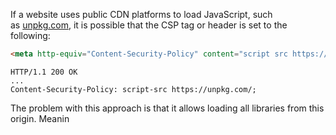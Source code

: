 If a website uses public CDN platforms to load JavaScript, such as [unpkg.com](https://unpkg.com/), it is possible that the CSP tag or header is set to the following:
```html
<meta http-equiv="Content-Security-Policy" content="script src https://unpkg.com/">
```
```http
HTTP/1.1 200 OK
...
Content-Security-Policy: script-src https://unpkg.com/;
```

The problem with this approach is that it allows loading all libraries from this origin. Meanin